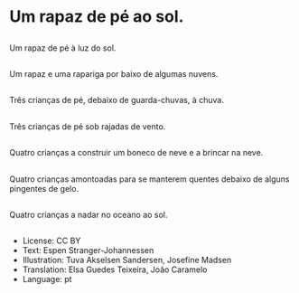 # Um rapaz de pé ao sol.

##
Um rapaz de pé à luz do sol.

##
Um rapaz e uma rapariga por baixo de algumas nuvens.

##
Três crianças de pé, debaixo de guarda-chuvas, à chuva.

##
Três crianças de pé sob rajadas de vento.

##
Quatro crianças a construir um boneco de neve e a brincar na neve.

##
Quatro crianças amontoadas para se manterem quentes debaixo de alguns pingentes de gelo.

##
Quatro crianças a nadar no oceano ao sol.

##
* License: CC BY
* Text: Espen Stranger-Johannessen
* Illustration: Tuva Akselsen Sandersen, Josefine Madsen
* Translation: Elsa Guedes Teixeira, João Caramelo
* Language: pt
